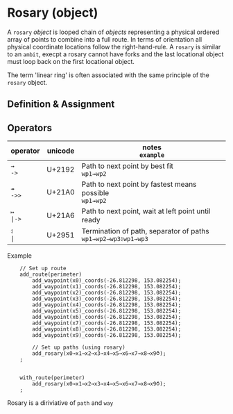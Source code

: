 # Rosary (object)
A `rosary` *object* is looped chain of *objects* representing a physical ordered array of points to combine into a full route. In terms of orientation all physical coordinate locations follow the right-hand-rule.  A `rosary` is similar to an `ambit`, execpt a rosary cannot have forks and the last locational object must loop back on the first locational object.

The term 'linear ring' is often associated with the same principle of the `rosary` object.

## Definition & Assignment

## Operators 

| operator | unicode | notes<br>`example` |
| --- | --- | -- |
| `→`<br>`->` | U+2192 | Path to next point by best fit<br>`wp1→wp2` |
| `↠`<br>`->>` | U+21A0 | Path to next point by fastest means possible<br>`wp1↠wp2` |
| `↦`<br>`\|->` | U+21A6 | Path to next point, wait at left point until ready |
| `⥑`<br>`\|` | U+2951 | Termination of path, separator of paths<br>`wp1→wp2→wp3⥑wp1→wp3`

Example

```diego
    // Set up route
    add_route(perimeter)
        add_waypoint(x0)_coords(-26.812298, 153.082254);
        add_waypoint(x1)_coords(-26.812298, 153.082254);
        add_waypoint(x2)_coords(-26.812298, 153.082254);
        add_waypoint(x3)_coords(-26.812298, 153.082254);
        add_waypoint(x4)_coords(-26.812298, 153.082254);
        add_waypoint(x5)_coords(-26.812298, 153.082254);
        add_waypoint(x6)_coords(-26.812298, 153.082254);
        add_waypoint(x7)_coords(-26.812298, 153.082254);
        add_waypoint(x8)_coords(-26.812298, 153.082254);
        add_waypoint(x9)_coords(-26.812298, 153.082254);

        // Set up paths (using rosary)
        add_rosary(x0→x1→x2→x3→x4→x5→x6→x7→x8→x9⥀);
    ;

    
    with_route(perimeter)
        add_rosary(x0→x1→x2→x3→x4→x5→x6→x7→x8→x9⥀);
    ;
```

Rosary is a diriviative of `path` and `way`